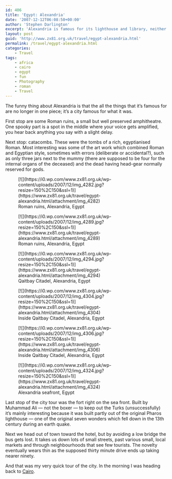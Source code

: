 ```yaml
---
id: 406
title: 'Egypt: Alexandria'
date: '2007-12-12T06:08:50+00:00'
author: 'Stephen Darlington'
excerpt: 'Alexandria is famous for its lighthouse and library, neither of which are there any more. What does the modern city have to offer?'
layout: post
guid: 'http://www.zx81.org.uk/travel/egypt-alexandria.html'
permalink: /travel/egypt-alexandria.html
categories:
    - Travel
tags:
    - africa
    - cairo
    - egypt
    - fun
    - Photography
    - roman
    - Travel
---
```


The funny thing about Alexandria is that the all the things that it’s famous for are no longer in one piece; it’s a city famous for what it was.

First stop are some Roman ruins, a small but well preserved amphitheatre. One spooky part is a spot in the middle where your voice gets amplified, you hear back anything you say with a slight delay.

Next stop: catacombs. These were the tombs of a rich, egyptianised Roman. Most interesting was some of the art work which combined Roman and Egyptian style, sometimes with errors (deliberate or accidental?), such as only three jars next to the mummy (there are supposed to be four for the internal organs of the deceased) and the dead having head-gear normally reserved for gods.

<div class="gallery galleryid-406 gallery-columns-3 gallery-size-thumbnail" id="gallery-9"><figure class="gallery-item"><div class="gallery-icon portrait"> [![](https://i0.wp.com/www.zx81.org.uk/wp-content/uploads/2007/12/img_4282.jpg?resize=150%2C150&ssl=1)](https://www.zx81.org.uk/travel/egypt-alexandria.html/attachment/img_4282) </div> <figcaption class="wp-caption-text gallery-caption" id="gallery-9-1067"> Roman ruins, Alexandria, Egypt </figcaption></figure><figure class="gallery-item"><div class="gallery-icon landscape"> [![](https://i0.wp.com/www.zx81.org.uk/wp-content/uploads/2007/12/img_4289.jpg?resize=150%2C150&ssl=1)](https://www.zx81.org.uk/travel/egypt-alexandria.html/attachment/img_4289) </div> <figcaption class="wp-caption-text gallery-caption" id="gallery-9-1068"> Roman ruins, Alexandria, Egypt </figcaption></figure><figure class="gallery-item"><div class="gallery-icon landscape"> [![](https://i0.wp.com/www.zx81.org.uk/wp-content/uploads/2007/12/img_4294.jpg?resize=150%2C150&ssl=1)](https://www.zx81.org.uk/travel/egypt-alexandria.html/attachment/img_4294) </div> <figcaption class="wp-caption-text gallery-caption" id="gallery-9-1069"> Qaitbay Citadel, Alexandria, Egypt </figcaption></figure><figure class="gallery-item"><div class="gallery-icon landscape"> [![](https://i0.wp.com/www.zx81.org.uk/wp-content/uploads/2007/12/img_4304.jpg?resize=150%2C150&ssl=1)](https://www.zx81.org.uk/travel/egypt-alexandria.html/attachment/img_4304) </div> <figcaption class="wp-caption-text gallery-caption" id="gallery-9-1070"> Inside Qaitbay Citadel, Alexandria, Egypt </figcaption></figure><figure class="gallery-item"><div class="gallery-icon portrait"> [![](https://i0.wp.com/www.zx81.org.uk/wp-content/uploads/2007/12/img_4306.jpg?resize=150%2C150&ssl=1)](https://www.zx81.org.uk/travel/egypt-alexandria.html/attachment/img_4306) </div> <figcaption class="wp-caption-text gallery-caption" id="gallery-9-1071"> Inside Qaitbay Citadel, Alexandria, Egypt </figcaption></figure><figure class="gallery-item"><div class="gallery-icon landscape"> [![](https://i0.wp.com/www.zx81.org.uk/wp-content/uploads/2007/12/img_4324.jpg?resize=150%2C150&ssl=1)](https://www.zx81.org.uk/travel/egypt-alexandria.html/attachment/img_4324) </div> <figcaption class="wp-caption-text gallery-caption" id="gallery-9-1072"> Alexandria seafront, Egypt </figcaption></figure> </div>Last stop of the city tour was the fort right on the sea front. Built by Muhammad Ali — not the boxer — to keep out the Turks (unsuccessfully) it’s mainly interesting because it was built partly out of the original Pharos lighthouse — one of the original seven wonders which fell down in the 13th century during an earth quake.

Next we head out of town toward the hotel, but by avoiding a low bridge the bus gets lost. It takes us down lots of small streets, past various small, local markets and through neighbourhoods that see few tourists. The novelty eventually wears thin as the supposed thirty minute drive ends up taking nearer ninety.

And that was my very quick tour of the city. In the morning I was heading back to [Cairo](/travel/egypt-cairo.html).